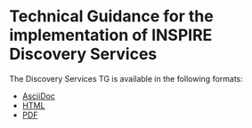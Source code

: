 # Technical Guidance for the implementation of INSPIRE Discovery Services

The Discovery Services TG is available in the following formats:
* [AsciiDoc](DiscoveryServices.adoc)
* [HTML](DiscoveryServices.html)
* [PDF](DiscoveryServices.pdf)
